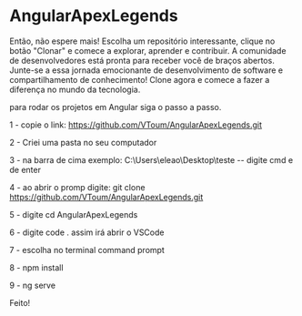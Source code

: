 # AngularApexLegends


Então, não espere mais! Escolha um repositório interessante, clique no botão "Clonar" e comece a explorar, aprender e contribuir. A comunidade de desenvolvedores está pronta para receber você de braços abertos. Junte-se a essa jornada emocionante de desenvolvimento de software e compartilhamento de conhecimento! Clone agora e comece a fazer a diferença no mundo da tecnologia.

para rodar os projetos em Angular siga o passo a passo.

1 - copie o link: https://github.com/VToum/AngularApexLegends.git

2 - Criei uma pasta no seu computador

3 - na barra de cima exemplo: C:\Users\eleao\Desktop\teste -- digite cmd e de enter

4 - ao abrir o promp digite: git clone https://github.com/VToum/AngularApexLegends.git

5 - digite cd AngularApexLegends

6 - digite code . assim irá abrir o VSCode

7 -  escolha no terminal command prompt

8 - npm install

9 - ng serve

Feito!
